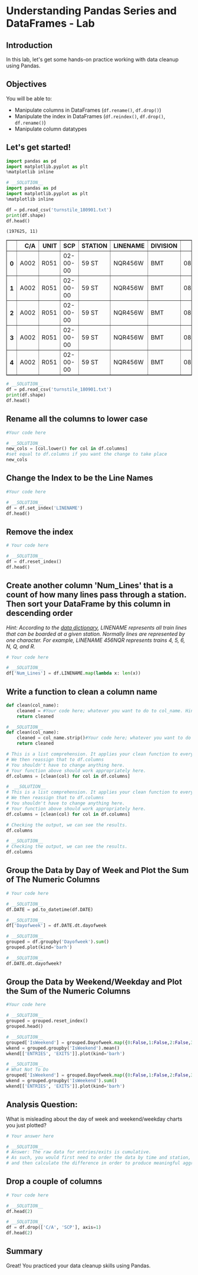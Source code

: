 
# Understanding Pandas Series and DataFrames - Lab

## Introduction

In this lab, let's get some hands-on practice working with data cleanup using Pandas.

## Objectives
You will be able to:

* Manipulate columns in DataFrames (`df.rename()`, `df.drop()`) 
* Manipulate the index in DataFrames (`df.reindex()`, `df.drop()`, `df.rename()`) 
* Manipulate column datatypes 

## Let's get started!


```python
import pandas as pd
import matplotlib.pyplot as plt
%matplotlib inline
```


```python
# __SOLUTION__ 
import pandas as pd
import matplotlib.pyplot as plt
%matplotlib inline
```


```python
df = pd.read_csv('turnstile_180901.txt')
print(df.shape)
df.head()
```

    (197625, 11)





<div>
<style scoped>
    .dataframe tbody tr th:only-of-type {
        vertical-align: middle;
    }

    .dataframe tbody tr th {
        vertical-align: top;
    }

    .dataframe thead th {
        text-align: right;
    }
</style>
<table border="1" class="dataframe">
  <thead>
    <tr style="text-align: right;">
      <th></th>
      <th>C/A</th>
      <th>UNIT</th>
      <th>SCP</th>
      <th>STATION</th>
      <th>LINENAME</th>
      <th>DIVISION</th>
      <th>DATE</th>
      <th>TIME</th>
      <th>DESC</th>
      <th>ENTRIES</th>
      <th>EXITS</th>
    </tr>
  </thead>
  <tbody>
    <tr>
      <th>0</th>
      <td>A002</td>
      <td>R051</td>
      <td>02-00-00</td>
      <td>59 ST</td>
      <td>NQR456W</td>
      <td>BMT</td>
      <td>08/25/2018</td>
      <td>00:00:00</td>
      <td>REGULAR</td>
      <td>6736067</td>
      <td>2283184</td>
    </tr>
    <tr>
      <th>1</th>
      <td>A002</td>
      <td>R051</td>
      <td>02-00-00</td>
      <td>59 ST</td>
      <td>NQR456W</td>
      <td>BMT</td>
      <td>08/25/2018</td>
      <td>04:00:00</td>
      <td>REGULAR</td>
      <td>6736087</td>
      <td>2283188</td>
    </tr>
    <tr>
      <th>2</th>
      <td>A002</td>
      <td>R051</td>
      <td>02-00-00</td>
      <td>59 ST</td>
      <td>NQR456W</td>
      <td>BMT</td>
      <td>08/25/2018</td>
      <td>08:00:00</td>
      <td>REGULAR</td>
      <td>6736105</td>
      <td>2283229</td>
    </tr>
    <tr>
      <th>3</th>
      <td>A002</td>
      <td>R051</td>
      <td>02-00-00</td>
      <td>59 ST</td>
      <td>NQR456W</td>
      <td>BMT</td>
      <td>08/25/2018</td>
      <td>12:00:00</td>
      <td>REGULAR</td>
      <td>6736180</td>
      <td>2283314</td>
    </tr>
    <tr>
      <th>4</th>
      <td>A002</td>
      <td>R051</td>
      <td>02-00-00</td>
      <td>59 ST</td>
      <td>NQR456W</td>
      <td>BMT</td>
      <td>08/25/2018</td>
      <td>16:00:00</td>
      <td>REGULAR</td>
      <td>6736349</td>
      <td>2283384</td>
    </tr>
  </tbody>
</table>
</div>




```python
# __SOLUTION__ 
df = pd.read_csv('turnstile_180901.txt')
print(df.shape)
df.head()
```

## Rename all the columns to lower case


```python
#Your code here
```


```python
# __SOLUTION__ 
new_cols = [col.lower() for col in df.columns]
#set equal to df.columns if you want the change to take place
new_cols
```

## Change the Index to be the Line Names


```python
#Your code here
```


```python
# __SOLUTION__ 
df = df.set_index('LINENAME')
df.head()
```

## Remove the index


```python
# Your code here
```


```python
# __SOLUTION__ 
df = df.reset_index() 
df.head()
```

## Create another column 'Num_Lines' that is a count of how many lines pass through a station. Then sort your DataFrame by this column in descending order
*Hint: According to the [data dictionary](http://web.mta.info/developers/resources/nyct/turnstile/ts_Field_Description.txt), LINENAME represents all train lines that can be boarded at a given station. Normally lines are represented by one character. For example, LINENAME 456NQR represents trains 4, 5, 6, N, Q, and R.*


```python
# Your code here
```


```python
# __SOLUTION__ 
df['Num_Lines'] = df.LINENAME.map(lambda x: len(x))
```

## Write a function to clean a column name


```python
def clean(col_name):
    cleaned = #Your code here; whatever you want to do to col_name. Hint: think back to str methods.
    return cleaned
```


```python
# __SOLUTION__ 
def clean(col_name):
    cleaned = col_name.strip()#Your code here; whatever you want to do to col_name. Hint: think back to str methods.
    return cleaned
```


```python
# This is a list comprehension. It applies your clean function to every item in the list.
# We then reassign that to df.columns
# You shouldn't have to change anything here.
# Your function above should work appropriately here.
df.columns = [clean(col) for col in df.columns] 
```


```python
#  __SOLUTION__ 
# This is a list comprehension. It applies your clean function to every item in the list.
# We then reassign that to df.columns
# You shouldn't have to change anything here.
# Your function above should work appropriately here.
df.columns = [clean(col) for col in df.columns] 
```


```python
# Checking the output, we can see the results.
df.columns
```


```python
# __SOLUTION__ 
# Checking the output, we can see the results.
df.columns
```

## Group the Data by Day of Week and Plot the Sum of The Numeric Columns


```python
# Your code here
```


```python
# __SOLUTION__ 
df.DATE = pd.to_datetime(df.DATE)
```


```python
# __SOLUTION__ 
df['Dayofweek'] = df.DATE.dt.dayofweek
```


```python
# __SOLUTION__ 
grouped = df.groupby('Dayofweek').sum()
grouped.plot(kind='barh')
```


```python
# __SOLUTION__ 
df.DATE.dt.dayofweek?
```

## Group the Data by Weekend/Weekday and Plot the Sum of the Numeric Columns


```python
#Your code here
```


```python
# __SOLUTION__ 
grouped = grouped.reset_index()
grouped.head()
```


```python
# __SOLUTION__ 
grouped['IsWeekend'] = grouped.Dayofweek.map({0:False,1:False,2:False,3:False,4:False,5:True,6:True})
wkend = grouped.groupby('IsWeekend').mean()
wkend[['ENTRIES', 'EXITS']].plot(kind='barh')
```


```python
# __SOLUTION__ 
# What Not To Do
grouped['IsWeekend'] = grouped.Dayofweek.map({0:False,1:False,2:False,3:False,4:False,5:True,6:True})
wkend = grouped.groupby('IsWeekend').sum()
wkend[['ENTRIES', 'EXITS']].plot(kind='barh')
```

## Analysis Question: 

What is misleading about the day of week and weekend/weekday charts you just plotted?


```python
# Your answer here 
```


```python
# __SOLUTION__ 
# Answer: The raw data for entries/exits is cumulative. 
# As such, you would first need to order the data by time and station, 
# and then calculate the difference in order to produce meaningful aggregations.
```

## Drop a couple of columns


```python
# Your code here
```


```python
# __SOLUTION__ 
df.head(2)
```


```python
# __SOLUTION__ 
df = df.drop(['C/A', 'SCP'], axis=1)
df.head(2)
```

## Summary

Great! You practiced your data cleanup skills using Pandas.
